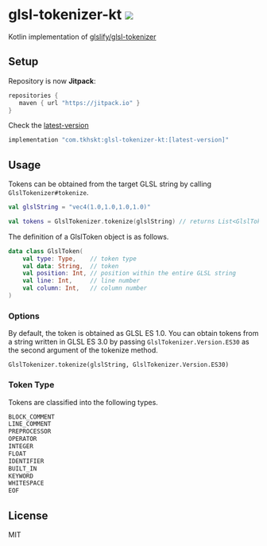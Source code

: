 # glsl-tokenizer-kt [![](https://jitpack.io/v/com.tkhskt/glsl-tokenizer-kt.svg)](https://jitpack.io/#com.tkhskt/glsl-tokenizer-kt)

Kotlin implementation of [glslify/glsl-tokenizer](https://github.com/glslify/glsl-tokenizer)

## Setup

Repository is now **Jitpack**:

```gradle
repositories {
   maven { url "https://jitpack.io" }
}
```

Check the [latest-version](https://jitpack.io/#com.tkhskt/glsl-tokenizer-kt)

```gradle
implementation "com.tkhskt:glsl-tokenizer-kt:[latest-version]"
```

## Usage

Tokens can be obtained from the target GLSL string by calling `GlslTokenizer#tokenize`.

```kotlin
val glslString = "vec4(1.0,1.0,1.0,1.0)"

val tokens = GlslTokenizer.tokenize(glslString) // returns List<GlslToken>
```

The definition of a GlslToken object is as follows.

```kotlin
data class GlslToken(
    val type: Type,    // token type
    val data: String,  // token
    val position: Int, // position within the entire GLSL string
    val line: Int,     // line number
    val column: Int,   // column number
)
```

### Options

By default, the token is obtained as GLSL ES 1.0.
You can obtain tokens from a string written in GLSL ES 3.0 by passing `GlslTokenizer.Version.ES30` as the second argument of the tokenize method.

`GlslTokenizer.tokenize(glslString, GlslTokenizer.Version.ES30)`

### Token Type

Tokens are classified into the following types.

```kotlin
BLOCK_COMMENT
LINE_COMMENT
PREPROCESSOR
OPERATOR
INTEGER
FLOAT
IDENTIFIER
BUILT_IN
KEYWORD
WHITESPACE
EOF
```

## License

MIT
